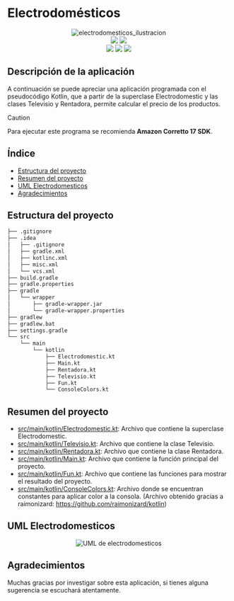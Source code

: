# Electrodomésticos

<div align="center">
  <img src= "https://github.com/BipperTT/electrodomestics/assets/153605976/f29641dc-2920-4d95-bb10-5accfff8a088" alt= "electrodomesticos_ilustracion">

</div>

<div align="center">    
    <img src= https://img.shields.io/badge/IntelliJ_IDEA-000000.svg?style=for-the-badge&logo=intellij-idea&logoColor=white>
    <img src= https://img.shields.io/badge/Kotlin-0095D5?&style=for-the-badge&logo=kotlin&logoColor=white>
</div>

<div align="center">
    <img src= https://img.shields.io/github/repo-size/BipperTT/electrodomestics>
    <img src= https://img.shields.io/github/commit-activity/t/BipperTT/electrodomestics?color=green>
    <img src= https://img.shields.io/github/last-commit/BipperTT/electrodomestics/main?color=green>
</div>

## Descripción de la aplicación

A continuación se puede apreciar una aplicación programada con el pseudocódigo Kotlin, que a partir de la superclase Electrodomestic y las clases Televisio y Rentadora, permite calcular el precio de los productos.

> [!CAUTION]
> Para ejecutar este programa se recomienda **Amazon Corretto 17 SDK**.

## Índice

* [Estructura del proyecto](#estructura-del-proyecto)
* [Resumen del proyecto](#resumen-del-proyecto)
* [UML Electrodomesticos](#uml-electrodomesticos)
* [Agradecimientos](#agradecimientos)

## Estructura del proyecto

```bash
├── .gitignore
├── .idea
│   ├── .gitignore
│   ├── gradle.xml
│   ├── kotlinc.xml
│   ├── misc.xml
│   └── vcs.xml
├── build.gradle
├── gradle.properties
├── gradle
│   └── wrapper
│       ├── gradle-wrapper.jar
│       └── gradle-wrapper.properties
├── gradlew
├── gradlew.bat
├── settings.gradle
└── src
    └── main
        └── kotlin
            ├── Electrodomestic.kt
            ├── Main.kt
            ├── Rentadora.kt
            ├── Televisio.kt
            ├── Fun.kt
            └── ConsoleColors.kt
```
## Resumen del proyecto

- [src/main/kotlin/Electrodomestic.kt](src/main/kotlin/Electrodomestic.kt): Archivo que contiene la superclase Electrodomestic.
- [src/main/kotlin/Televisio.kt](src/main/kotlin/Televisio.kt): Archivo que contiene la clase Televisio.
- [src/main/kotlin/Rentadora.kt](src/main/kotlin/Rentadora.kt): Archivo que contiene la clase Rentadora.
- [src/main/kotlin/Main.kt](src/main/kotlin/Main.kt): Archivo que contiene la función principal del proyecto.
- [src/main/kotlin/Fun.kt](src/main/kotlin/Fun.kt): Archivo que contiene las funciones para mostrar el resultado del proyecto.
- [src/main/kotlin/ConsoleColors.kt](src/main/kotlin/ConsoleColors.kt): Archivo donde se encuentran constantes para aplicar color a la consola. (Archivo obtenido gracias a raimonizard: https://github.com/raimonizard/kotlin)

## UML Electrodomesticos

<div align="center">
<img alt="UML de electrodomesticos" src= "https://github.com/BipperTT/electrodomestics/assets/153605976/a3ded89c-50c4-4de5-b148-33bcf41d8b06"
>
</div>

## Agradecimientos

Muchas gracias por investigar sobre esta aplicación, si tienes alguna sugerencia se escuchará atentamente.
